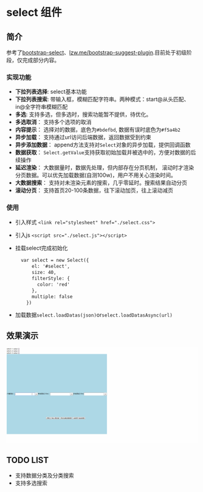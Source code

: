 # select 组件 #
## 简介 ##
参考了[bootstrap-select](https://silviomoreto.github.io/bootstrap-select/)、[lzw.me/bootstrap-suggest-plugin](http://lzw.me/pages/demo/bootstrap-suggest-plugin/demo/).目前处于初级阶段，仅完成部分内容。  
### 实现功能 ###

* **下拉列表选择**: select基本功能
* **下拉列表搜索**: 带输入框，模糊匹配字符串。两种模式：start@从头匹配、in@全字符串模糊匹配
* **多选**: 支持多选，但多选时，搜索功能暂不提供，待优化。
* **多选取消**： 支持多个选项的取消
* **内容提示**： 选择对的数据，底色为`#bdefbd`, 数据有误时底色为`#f5a4b2`
* **异步加载**： 支持通过url访问后端数据，返回数据受到约束
* **异步添加数据**： append方法支持对`Select`对象的异步加载，提供回调函数
* **数据获取**： `Select.getValue`支持获取初始加载并被选中的，方便对数据的后续操作
* **延迟渲染**： 大数据量时，数据先处理，但内部存在分页机制， 滚动时才渲染分页数据。可以优先加载数据(自测100w)，用户不用关心渲染时间。
* **大数据搜索**： 支持对未渲染元素的搜索，几乎零延时。搜索结果自动分页
* **滚动分页**： 支持首页20-100条数据，往下滚动加页，往上滚动减页  
### 使用 ###

* 引入样式 `<link rel="stylesheet" href="./select.css">`
* 引入js  `<script src="./select.js"></script>`
* 挂载select完成初始化  

		var select = new Select({
		    el: '#select',
		    size: 40,
		    filterStyle: {
		      color: 'red'
		    },
		    multiple: false
		  })

* 加载数据`select.loadDatas(json)`or`select.loadDatasAsync(url)`

## 效果演示 ##

![image](https://github.com/WanderHuang/js-components/blob/master/docs/select_demo.gif)

## TODO LIST ##
* 支持数据分类及分类搜索
* 支持多选搜索